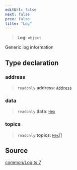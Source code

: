 ```yaml
---
editUrl: false
next: false
prev: false
title: "Log"
---
```


> **Log**: `object`

Generic log information

## Type declaration

### address

> `readonly` **address**: [`Address`](/reference/tevm/actions-types/type-aliases/address/)

### data

> `readonly` **data**: [`Hex`](/reference/tevm/actions-types/type-aliases/hex/)

### topics

> `readonly` **topics**: [`Hex`](/reference/tevm/actions-types/type-aliases/hex/)[]

## Source

[common/Log.ts:7](https://github.com/evmts/tevm-monorepo/blob/main/packages/actions-types/src/common/Log.ts#L7)
